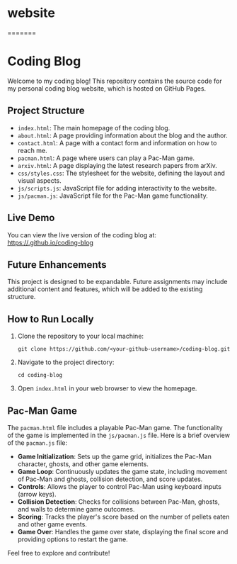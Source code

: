 # website
=======
# Coding Blog

Welcome to my coding blog! This repository contains the source code for my personal coding blog website, which is hosted on GitHub Pages.

## Project Structure

- `index.html`: The main homepage of the coding blog.
- `about.html`: A page providing information about the blog and the author.
- `contact.html`: A page with a contact form and information on how to reach me.
- `pacman.html`: A page where users can play a Pac-Man game.
- `arxiv.html`: A page displaying the latest research papers from arXiv.
- `css/styles.css`: The stylesheet for the website, defining the layout and visual aspects.
- `js/scripts.js`: JavaScript file for adding interactivity to the website.
- `js/pacman.js`: JavaScript file for the Pac-Man game functionality.

## Live Demo

You can view the live version of the coding blog at: [https://<your-github-username>.github.io/coding-blog](https://<your-github-username>.github.io/coding-blog)

## Future Enhancements

This project is designed to be expandable. Future assignments may include additional content and features, which will be added to the existing structure.

## How to Run Locally

1. Clone the repository to your local machine:
   ```
   git clone https://github.com/<your-github-username>/coding-blog.git
   ```
2. Navigate to the project directory:
   ```
   cd coding-blog
   ```
3. Open `index.html` in your web browser to view the homepage.

## Pac-Man Game

The `pacman.html` file includes a playable Pac-Man game. The functionality of the game is implemented in the `js/pacman.js` file. Here is a brief overview of the `pacman.js` file:

- **Game Initialization**: Sets up the game grid, initializes the Pac-Man character, ghosts, and other game elements.
- **Game Loop**: Continuously updates the game state, including movement of Pac-Man and ghosts, collision detection, and score updates.
- **Controls**: Allows the player to control Pac-Man using keyboard inputs (arrow keys).
- **Collision Detection**: Checks for collisions between Pac-Man, ghosts, and walls to determine game outcomes.
- **Scoring**: Tracks the player's score based on the number of pellets eaten and other game events.
- **Game Over**: Handles the game over state, displaying the final score and providing options to restart the game.

Feel free to explore and contribute!